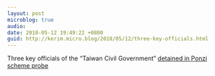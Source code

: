 ```yaml
---
layout: post
microblog: true
audio: 
date: 2018-05-12 19:49:22 +0800
guid: http://kerim.micro.blog/2018/05/12/three-key-officials.html
---
```

Three key officials of the “Taiwan Civil Government” [detained in Ponzi scheme probe](http://focustaiwan.tw/news/asoc/201805110029.aspx)
